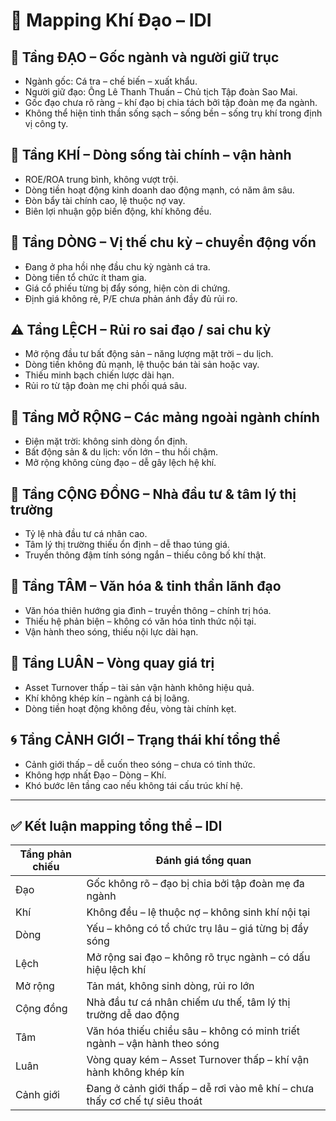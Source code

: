 # 📍 Mapping Khí Đạo – IDI

## 🌱 Tầng ĐẠO – Gốc ngành và người giữ trục
- Ngành gốc: Cá tra – chế biến – xuất khẩu.
- Người giữ đạo: Ông Lê Thanh Thuấn – Chủ tịch Tập đoàn Sao Mai.
- Gốc đạo chưa rõ ràng – khí đạo bị chia tách bởi tập đoàn mẹ đa ngành.
- Không thể hiện tinh thần sống sạch – sống bền – sống trụ khí trong định vị công ty.

## 💨 Tầng KHÍ – Dòng sống tài chính – vận hành
- ROE/ROA trung bình, không vượt trội.
- Dòng tiền hoạt động kinh doanh dao động mạnh, có năm âm sâu.
- Đòn bẩy tài chính cao, lệ thuộc nợ vay.
- Biên lợi nhuận gộp biến động, khí không đều.

## 🌊 Tầng DÒNG – Vị thế chu kỳ – chuyển động vốn
- Đang ở pha hồi nhẹ đầu chu kỳ ngành cá tra.
- Dòng tiền tổ chức ít tham gia.
- Giá cổ phiếu từng bị đẩy sóng, hiện còn di chứng.
- Định giá không rẻ, P/E chưa phản ánh đầy đủ rủi ro.

## ⚠️ Tầng LỆCH – Rủi ro sai đạo / sai chu kỳ
- Mở rộng đầu tư bất động sản – năng lượng mặt trời – du lịch.
- Dòng tiền không đủ mạnh, lệ thuộc bán tài sản hoặc vay.
- Thiếu minh bạch chiến lược dài hạn.
- Rủi ro từ tập đoàn mẹ chi phối quá sâu.

## 🎯 Tầng MỞ RỘNG – Các mảng ngoài ngành chính
- Điện mặt trời: không sinh dòng ổn định.
- Bất động sản & du lịch: vốn lớn – thu hồi chậm.
- Mở rộng không cùng đạo – dễ gây lệch hệ khí.

## 👥 Tầng CỘNG ĐỒNG – Nhà đầu tư & tâm lý thị trường
- Tỷ lệ nhà đầu tư cá nhân cao.
- Tâm lý thị trường thiếu ổn định – dễ thao túng giá.
- Truyền thông đậm tính sóng ngắn – thiếu công bố khí thật.

## 🧠 Tầng TÂM – Văn hóa & tinh thần lãnh đạo
- Văn hóa thiên hướng gia đình – truyền thông – chính trị hóa.
- Thiếu hệ phản biện – không có văn hóa tỉnh thức nội tại.
- Vận hành theo sóng, thiếu nội lực dài hạn.

## 🔁 Tầng LUÂN – Vòng quay giá trị
- Asset Turnover thấp – tài sản vận hành không hiệu quả.
- Khí không khép kín – ngành cá bị loãng.
- Dòng tiền hoạt động không đều, vòng tài chính kẹt.

## 🌀 Tầng CẢNH GIỚI – Trạng thái khí tổng thể
- Cảnh giới thấp – dễ cuốn theo sóng – chưa có tỉnh thức.
- Không hợp nhất Đạo – Dòng – Khí.
- Khó bước lên tầng cao nếu không tái cấu trúc khí hệ.

---

## ✅ Kết luận mapping tổng thể – IDI

| Tầng phản chiếu | Đánh giá tổng quan |
|-----------------|---------------------|
| Đạo             | Gốc không rõ – đạo bị chia bởi tập đoàn mẹ đa ngành |
| Khí             | Không đều – lệ thuộc nợ – không sinh khí nội tại |
| Dòng            | Yếu – không có tổ chức trụ lâu – giá từng bị đẩy sóng |
| Lệch            | Mở rộng sai đạo – không rõ trục ngành – có dấu hiệu lệch khí |
| Mở rộng         | Tản mát, không sinh dòng, rủi ro lớn |
| Cộng đồng       | Nhà đầu tư cá nhân chiếm ưu thế, tâm lý thị trường dễ dao động |
| Tâm             | Văn hóa thiếu chiều sâu – không có minh triết ngành – vận hành theo sóng |
| Luân            | Vòng quay kém – Asset Turnover thấp – khí vận hành không khép kín |
| Cảnh giới       | Đang ở cảnh giới thấp – dễ rơi vào mê khí – chưa thấy cơ chế tự siêu thoát |
